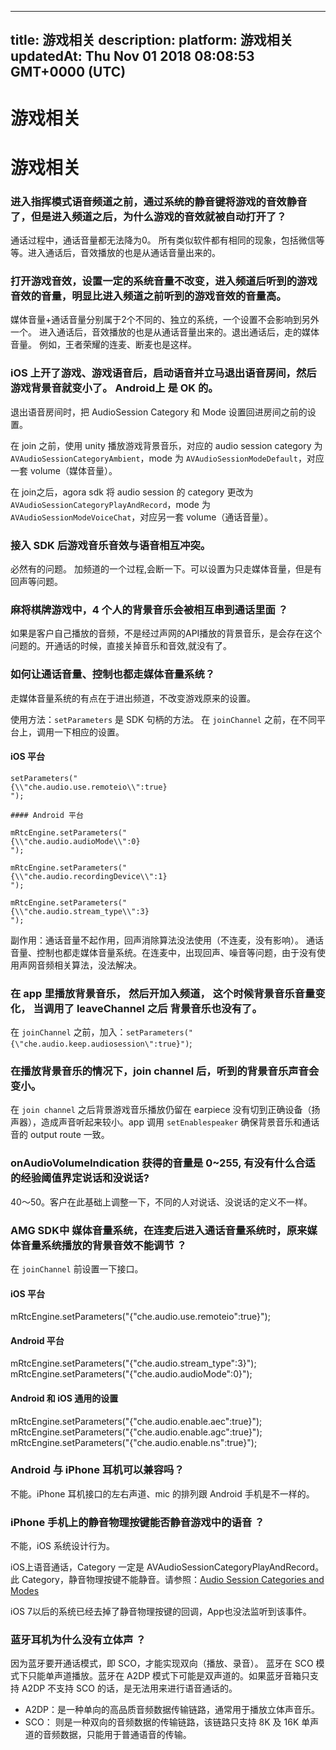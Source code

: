 
---
title: 游戏相关
description: 
platform: 游戏相关
updatedAt: Thu Nov 01 2018 08:08:53 GMT+0000 (UTC)
---
# 游戏相关
# 游戏相关


### 进入指挥模式语音频道之前，通过系统的静音键将游戏的音效静音了，但是进入频道之后，为什么游戏的音效就被自动打开了？

通话过程中，通话音量都无法降为0。 所有类似软件都有相同的现象，包括微信等等。进入通话后，音效播放的也是从通话音量出来的。

### 打开游戏音效，设置一定的系统音量不改变，进入频道后听到的游戏音效的音量，明显比进入频道之前听到的游戏音效的音量高。

媒体音量+通话音量分别属于2个不同的、独立的系统，一个设置不会影响到另外一个。 进入通话后，音效播放的也是从通话音量出来的。退出通话后，走的媒体音量。 例如，王者荣耀的连麦、断麦也是这样。

### iOS 上开了游戏、游戏语音后，启动语音并立马退出语音房间，然后游戏背景音就变小了。 Android上 是 OK 的。

退出语音房间时，把 AudioSession Category 和 Mode 设置回进房间之前的设置。

在 join 之前，使用 unity 播放游戏背景音乐，对应的 audio session category 为 `AVAudioSessionCategoryAmbient`，mode 为 `AVAudioSessionModeDefault`，对应一套 volume（媒体音量）。

在 join之后，agora sdk 将 audio session 的 category 更改为 `AVAudioSessionCategoryPlayAndRecord`，mode 为 `AVAudioSessionModeVoiceChat`，对应另一套 volume（通话音量）。

### 接入 SDK 后游戏音乐音效与语音相互冲突。

必然有的问题。 加频道的一个过程,会断一下。可以设置为只走媒体音量，但是有回声等问题。

### 麻将棋牌游戏中，4 个人的背景音乐会被相互串到通话里面 ？

如果是客户自己播放的音频，不是经过声网的API播放的背景音乐，是会存在这个问题的。开通话的时候，直接关掉音乐和音效,就没有了。

### 如何让通话音量、控制也都走媒体音量系统？

走媒体音量系统的有点在于进出频道，不改变游戏原来的设置。

使用方法：`setParameters` 是 SDK 句柄的方法。 在 `joinChannel` 之前，在不同平台上，调用一下相应的设置。

#### iOS 平台

```
setParameters("
{\\"che.audio.use.remoteio\\":true}
");

#### Android 平台

mRtcEngine.setParameters("
{\\"che.audio.audioMode\\":0}
");

mRtcEngine.setParameters("
{\\"che.audio.recordingDevice\\":1}
");

mRtcEngine.setParameters("
{\\"che.audio.stream_type\\":3}
");
```

副作用：通话音量不起作用，回声消除算法没法使用（不连麦，没有影响）。 通话音量、控制也都走媒体音量系统。在连麦中，出现回声、噪音等问题，由于没有使用声网音频相关算法，没法解决。

### 在 app 里播放背景音乐， 然后开加入频道， 这个时候背景音乐音量变化， 当调用了 leaveChannel 之后 背景音乐也没有了。

在 `joinChannel` 之前，加入：`setParameters("{\"che.audio.keep.audiosession\":true}")`;

### 在播放背景音乐的情况下，join channel 后，听到的背景音乐声音会变小。

在 `join channel` 之后背景游戏音乐播放仍留在 earpiece 没有切到正确设备（扬声器），造成声音听起来较小。app 调用 `setEnablespeaker` 确保背景音乐和通话音的 output route 一致。

### onAudioVolumeIndication 获得的音量是 0~255, 有没有什么合适的经验阈值界定说话和没说话?

40～50。客户在此基础上调整一下，不同的人对说话、没说话的定义不一样。

### AMG SDK中 媒体音量系统，在连麦后进入通话音量系统时，原来媒体音量系统播放的背景音效不能调节 ？
在 `joinChannel` 前设置一下接口。

#### iOS 平台

mRtcEngine.setParameters("{\"che.audio.use.remoteio\":true}");

#### Android 平台

mRtcEngine.setParameters("{\"che.audio.stream_type\":3}");
mRtcEngine.setParameters("{\"che.audio.audioMode\":0}");

#### Android 和 iOS 通用的设置

mRtcEngine.setParameters("{\"che.audio.enable.aec\":true}");
mRtcEngine.setParameters("{\"che.audio.enable.agc\":true}");
mRtcEngine.setParameters("{\"che.audio.enable.ns\":true}");

### Android 与 iPhone 耳机可以兼容吗？

不能。iPhone 耳机接口的左右声道、mic 的排列跟 Android 手机是不一样的。

### iPhone 手机上的静音物理按键能否静音游戏中的语音 ？

不能，iOS 系统设计行为。

iOS上语音通话，Category 一定是 AVAudioSessionCategoryPlayAndRecord。此 Category，静音物理按键不能静音。请参照：[Audio Session Categories and Modes](https://developer.apple.com/library/archive/documentation/Audio/Conceptual/AudioSessionProgrammingGuide/AudioSessionCategoriesandModes/AudioSessionCategoriesandModes.html#//apple_ref/doc/uid/TP40007875-CH10-SW1)

iOS 7以后的系统已经去掉了静音物理按键的回调，App也没法监听到该事件。

### 蓝牙耳机为什么没有立体声 ？

因为蓝牙要开通话模式，即 SCO，才能实现双向（播放、录音）。 蓝牙在 SCO 模式下只能单声道播放。蓝牙在 A2DP 模式下可能是双声道的。如果蓝牙音箱只支持 A2DP 不支持 SCO 的话，是无法用来进行语音通话的。

* A2DP：是一种单向的高品质音频数据传输链路，通常用于播放立体声音乐。
* SCO： 则是一种双向的音频数据的传输链路，该链路只支持 8K 及 16K 单声道的音频数据，只能用于普通语音的传输。



